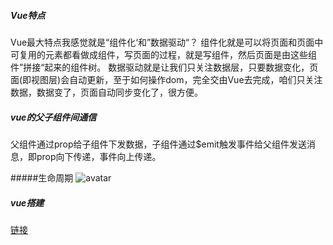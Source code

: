 ##### Vue特点
Vue最大特点我感觉就是“组件化‘和”数据驱动“？
组件化就是可以将页面和页面中可复用的元素都看做成组件，写页面的过程，就是写组件，然后页面是由这些组件”拼接“起来的组件树。
数据驱动就是让我们只关注数据层，只要数据变化，页面(即视图层)会自动更新，至于如何操作dom，完全交由Vue去完成，咱们只关注数据，数据变了，页面自动同步变化了，很方便。

##### vue的父子组件间通信
父组件通过prop给子组件下发数据，子组件通过$emit触发事件给父组件发送消息，即prop向下传递，事件向上传递。

#####生命周期
![avatar](https://cn.vuejs.org/images/lifecycle.png)

##### vue搭建
[链接](https://zhuanlan.zhihu.com/p/70752505)